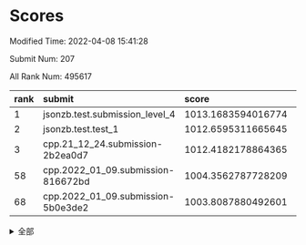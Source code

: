 # Scores

Modified Time: 2022-04-08 15:41:28

Submit Num: 207

All Rank Num: 495617

| rank |               submit               |       score        |       sigma        | pk_num |
| :--- | :--------------------------------- | :----------------- | :----------------- | :----- |
| 1    | jsonzb.test.submission_level_4     | 1013.1683594016774 | 0.8247647215792806 | 9580   |
| 2    | jsonzb.test.test_1                 | 1012.6595311665645 | 0.8116675168310048 | 9577   |
| 3    | cpp.21_12_24.submission-2b2ea0d7   | 1012.4182178864365 | 0.7931330718466364 | 9574   |
| 58   | cpp.2022_01_09.submission-816672bd | 1004.3562787728209 | 0.7063248281642177 | 9578   |
| 68   | cpp.2022_01_09.submission-5b0e3de2 | 1003.8087880492601 | 0.7251208317934414 | 9572   |


<details>
<summary>全部</summary>

| rank |                 submit                 |       score        |       sigma        | pk_num |
| :--- | :------------------------------------- | :----------------- | :----------------- | :----- |
| 1    | jsonzb.test.submission_level_4         | 1013.1683594016774 | 0.8247647215792806 | 9580   |
| 2    | jsonzb.test.test_1                     | 1012.6595311665645 | 0.8116675168310048 | 9577   |
| 3    | cpp.21_12_24.submission-2b2ea0d7       | 1012.4182178864365 | 0.7931330718466364 | 9574   |
| 4    | gobigger.level_3.submission_level_3_40 | 1011.7324981625154 | 0.7574461021838557 | 9572   |
| 5    | gobigger.level_3.submission_level_3_26 | 1011.6644154761008 | 0.7760069470862265 | 9580   |
| 6    | gobigger.level_3.submission_level_3_30 | 1011.6295466858055 | 0.7732980835138954 | 9578   |
| 7    | gobigger.level_3.submission_level_3_37 | 1011.5401899108139 | 0.7755622537381208 | 9578   |
| 8    | gobigger.level_3.submission_level_3_3  | 1011.4667623203427 | 0.7724343526661747 | 9577   |
| 9    | gobigger.level_3.submission_level_3_32 | 1011.1569368731361 | 0.7737411170783995 | 9579   |
| 10   | gobigger.level_3.submission_level_3_2  | 1011.138641994826  | 0.7657295266383769 | 9575   |
| 11   | gobigger.level_3.submission_level_3_36 | 1010.9988758812767 | 0.7754916535072153 | 9579   |
| 12   | gobigger.level_3.submission_level_3_9  | 1010.9911980318503 | 0.7725151079365332 | 9580   |
| 13   | gobigger.level_3.submission_level_3_28 | 1010.9503561462727 | 0.7647490371063166 | 9578   |
| 14   | gobigger.level_3.submission_level_3_47 | 1010.8920364690725 | 0.7608522759218189 | 9578   |
| 15   | gobigger.level_3.submission_level_3_27 | 1010.8800492087556 | 0.7538588273555636 | 9581   |
| 16   | gobigger.level_3.submission_level_3_10 | 1010.7764516659308 | 0.7474415412492751 | 9581   |
| 17   | gobigger.level_3.submission_level_3_1  | 1010.6295928284637 | 0.7823873383382174 | 9581   |
| 18   | gobigger.level_3.submission_level_3_19 | 1010.5584717863411 | 0.7406247554095957 | 9574   |
| 19   | gobigger.level_3.submission_level_3_43 | 1010.3617174649495 | 0.7711772586623821 | 9578   |
| 20   | gobigger.level_3.submission_level_3_38 | 1010.243002239366  | 0.7407857616071962 | 9580   |
| 21   | gobigger.level_3.submission_level_3_7  | 1010.2330092157144 | 0.757410906315343  | 9577   |
| 22   | gobigger.level_3.submission_level_3_39 | 1010.1638222534045 | 0.7630837035790696 | 9580   |
| 23   | gobigger.level_3.submission_level_3_33 | 1010.1343327669981 | 0.7811321174410525 | 9578   |
| 24   | gobigger.level_3.submission_level_3_31 | 1010.1052720103335 | 0.76589228224724   | 9583   |
| 25   | gobigger.level_3.submission_level_3_18 | 1010.0346487232399 | 0.7579879258220878 | 9581   |
| 26   | gobigger.level_3.submission_level_3_46 | 1009.9572106344623 | 0.754227193383785  | 9573   |
| 27   | gobigger.level_3.submission_level_3_13 | 1009.9414270794591 | 0.7604402067301552 | 9575   |
| 28   | gobigger.level_3.submission_level_3_0  | 1009.9172609510124 | 0.7534489784065237 | 9572   |
| 29   | gobigger.level_3.submission_level_3_24 | 1009.8902075287    | 0.7910021936475985 | 9574   |
| 30   | gobigger.level_3.submission_level_3_29 | 1009.7915561690786 | 0.7687230278320473 | 9581   |
| 31   | gobigger.level_3.submission_level_3_41 | 1009.7235875933768 | 0.763393670978163  | 9580   |
| 32   | gobigger.level_3.submission_level_3_45 | 1009.6987695121999 | 0.7604084555121425 | 9574   |
| 33   | gobigger.level_3.submission_level_3_22 | 1009.5677665146455 | 0.7712683090545678 | 9574   |
| 34   | gobigger.level_3.submission_level_3_34 | 1009.564031072853  | 0.7645133119336894 | 9578   |
| 35   | gobigger.level_3.submission_level_3_23 | 1009.5327693209641 | 0.7612059741817606 | 9572   |
| 36   | gobigger.level_3.submission_level_3_20 | 1009.4328848123639 | 0.7371652736839598 | 9579   |
| 37   | gobigger.level_3.submission_level_3_16 | 1009.3974552878487 | 0.7417383284936563 | 9578   |
| 38   | gobigger.level_3.submission_level_3_49 | 1009.396571753286  | 0.7594059142352781 | 9579   |
| 39   | gobigger.level_3.submission_level_3_35 | 1009.3470309694162 | 0.7612198400421456 | 9576   |
| 40   | gobigger.level_3.submission_level_3_14 | 1009.1504003187507 | 0.7546632609869599 | 9577   |
| 41   | gobigger.level_3.submission_level_3_15 | 1009.105509078421  | 0.7523298811081488 | 9575   |
| 42   | gobigger.level_3.submission_level_3_25 | 1009.076614980104  | 0.7395285862017236 | 9577   |
| 43   | gobigger.level_3.submission_level_3_21 | 1009.0252056590085 | 0.7611932968488245 | 9575   |
| 44   | gobigger.level_3.submission_level_3_42 | 1008.9733030929307 | 0.7451046614716269 | 9578   |
| 45   | gobigger.level_3.submission_level_3_4  | 1008.9083395101349 | 0.7289072865607409 | 9579   |
| 46   | gobigger.level_3.submission_level_3_12 | 1008.89350033298   | 0.7391099401681176 | 9581   |
| 47   | gobigger.level_3.submission_level_3_48 | 1008.8839005642959 | 0.7517527875222266 | 9577   |
| 48   | gobigger.level_3.submission_level_3_6  | 1008.8487028327462 | 0.7523415301097245 | 9578   |
| 49   | gobigger.level_3.submission_level_3_17 | 1008.7536148176697 | 0.7404863880076014 | 9576   |
| 50   | gobigger.level_3.submission_level_3_5  | 1008.6456434770116 | 0.7465750841625731 | 9573   |
| 51   | gobigger.level_3.submission_level_3_44 | 1008.6009679637161 | 0.7391694719121813 | 9577   |
| 52   | gobigger.level_3.submission_level_3_11 | 1007.941471334705  | 0.7283238393330737 | 9574   |
| 53   | gobigger.level_3.submission_level_3_8  | 1007.8620324445625 | 0.7337422319353727 | 9576   |
| 54   | gobigger.level_1.submission_level_1_10 | 1005.7120695031939 | 0.7192769263725688 | 9577   |
| 55   | gobigger.level_1.submission_level_1_28 | 1004.5802132371385 | 0.7148415973446369 | 9571   |
| 56   | gobigger.level_1.submission_level_1_7  | 1004.4445599538338 | 0.7265648064820585 | 9573   |
| 57   | gobigger.level_1.submission_level_1_12 | 1004.3955206568843 | 0.731591577551796  | 9582   |
| 58   | cpp.2022_01_09.submission-816672bd     | 1004.3562787728209 | 0.7063248281642177 | 9578   |
| 59   | gobigger.level_1.submission_level_1_16 | 1004.3233743830166 | 0.7066463591069718 | 9574   |
| 60   | gobigger.level_1.submission_level_1_34 | 1004.3210332463605 | 0.72422208808044   | 9581   |
| 61   | gobigger.level_1.submission_level_1_31 | 1004.224781515027  | 0.7160650043947189 | 9576   |
| 62   | gobigger.level_1.submission_level_1_37 | 1004.1719046476036 | 0.7099210758184671 | 9579   |
| 63   | gobigger.level_1.submission_level_1_11 | 1004.0065955671321 | 0.7222485481360594 | 9579   |
| 64   | gobigger.level_1.submission_level_1_43 | 1003.8720815852942 | 0.7107498934690684 | 9576   |
| 65   | gobigger.level_1.submission_level_1_17 | 1003.857243562413  | 0.7124649899796652 | 9573   |
| 66   | gobigger.level_1.submission_level_1_0  | 1003.8436062319072 | 0.7248921446443085 | 9573   |
| 67   | gobigger.level_1.submission_level_1_2  | 1003.8208491183681 | 0.7160943370585331 | 9581   |
| 68   | cpp.2022_01_09.submission-5b0e3de2     | 1003.8087880492601 | 0.7251208317934414 | 9572   |
| 69   | gobigger.level_1.submission_level_1_22 | 1003.6909298955492 | 0.7165933734269492 | 9578   |
| 70   | gobigger.level_1.submission_level_1_29 | 1003.6132584668877 | 0.7316988281963289 | 9580   |
| 71   | gobigger.level_1.submission_level_1_32 | 1003.4856926576132 | 0.7212053446843822 | 9582   |
| 72   | gobigger.level_1.submission_level_1_30 | 1003.4836932781125 | 0.734453958681799  | 9578   |
| 73   | gobigger.level_1.submission_level_1_4  | 1003.4747113846093 | 0.7223965666838789 | 9574   |
| 74   | gobigger.level_1.submission_level_1_23 | 1003.4690946122531 | 0.7188041338166746 | 9576   |
| 75   | gobigger.level_1.submission_level_1_20 | 1003.4421722713338 | 0.7151741570337963 | 9574   |
| 76   | gobigger.level_1.submission_level_1_1  | 1003.4008141568056 | 0.7166266016556823 | 9577   |
| 77   | gobigger.level_1.submission_level_1_33 | 1003.3904078451047 | 0.7269772144368974 | 9578   |
| 78   | gobigger.level_1.submission_level_1_14 | 1003.349001961437  | 0.7016024817513334 | 9583   |
| 79   | gobigger.level_1.submission_level_1_48 | 1003.2881677371294 | 0.7232407159877999 | 9576   |
| 80   | gobigger.level_1.submission_level_1_19 | 1003.2636386629218 | 0.7161196502840409 | 9577   |
| 81   | gobigger.level_1.submission_level_1_15 | 1003.2214818220149 | 0.711463442501802  | 9580   |
| 82   | gobigger.level_1.submission_level_1_39 | 1003.2147210423738 | 0.7169599013740571 | 9577   |
| 83   | gobigger.level_1.submission_level_1_41 | 1003.141765053085  | 0.7106796544012459 | 9572   |
| 84   | gobigger.level_1.submission_level_1_18 | 1003.115684906803  | 0.7038292133640095 | 9580   |
| 85   | gobigger.level_1.submission_level_1_21 | 1003.0559736787849 | 0.7157736425016505 | 9572   |
| 86   | gobigger.level_1.submission_level_1_26 | 1003.0406866601548 | 0.7205320167813714 | 9578   |
| 87   | gobigger.level_1.submission_level_1_8  | 1002.9994416608985 | 0.7066547789802932 | 9573   |
| 88   | gobigger.level_1.submission_level_1_6  | 1002.9322842350588 | 0.6986248551168908 | 9573   |
| 89   | gobigger.level_1.submission_level_1_13 | 1002.9322315250545 | 0.7210402115636423 | 9585   |
| 90   | gobigger.level_1.submission_level_1_25 | 1002.9174873881294 | 0.7124084415685279 | 9581   |
| 91   | gobigger.level_1.submission_level_1_40 | 1002.9053473202325 | 0.7167081186143734 | 9580   |
| 92   | gobigger.level_1.submission_level_1_3  | 1002.870133178122  | 0.7143368132378235 | 9575   |
| 93   | gobigger.level_1.submission_level_1_45 | 1002.8038210823884 | 0.7118670421556468 | 9579   |
| 94   | gobigger.level_1.submission_level_1_5  | 1002.4361743674323 | 0.7186355002166059 | 9580   |
| 95   | gobigger.level_1.submission_level_1_46 | 1002.3762675689537 | 0.7002984503038832 | 9577   |
| 96   | gobigger.level_1.submission_level_1_49 | 1002.3481009247857 | 0.7144824289919047 | 9575   |
| 97   | gobigger.level_1.submission_level_1_47 | 1002.3063289306135 | 0.7006435416494732 | 9581   |
| 98   | gobigger.level_1.submission_level_1_9  | 1002.282019478473  | 0.70935536556056   | 9580   |
| 99   | gobigger.level_1.submission_level_1_36 | 1002.2341184274387 | 0.7162227887836714 | 9581   |
| 100  | gobigger.level_1.submission_level_1_38 | 1002.1158370454696 | 0.7096854423784528 | 9576   |
| 101  | gobigger.level_1.submission_level_1_44 | 1002.0088487010486 | 0.7047691821609018 | 9579   |
| 102  | gobigger.level_1.submission_level_1_27 | 1001.9195994361213 | 0.7133652144410543 | 9575   |
| 103  | gobigger.level_1.submission_level_1_35 | 1001.8767090881323 | 0.7135400532457903 | 9580   |
| 104  | gobigger.level_1.submission_level_1_42 | 1001.3833456739627 | 0.7062876291433692 | 9575   |
| 105  | gobigger.level_1.submission_level_1_24 | 1001.2193472773995 | 0.7093185798402956 | 9573   |
| 106  | gobigger.random.submission_random_22   | 997.9434159853449  | 0.7090375432134306 | 9576   |
| 107  | gobigger.random.submission_random_49   | 997.3564620847071  | 0.7047693257807602 | 9578   |
| 108  | gobigger.random.submission_random_10   | 997.1585539025715  | 0.7058796587465983 | 9575   |
| 109  | gobigger.random.submission_random_1    | 997.1569857388567  | 0.7083897275659236 | 9576   |
| 110  | gobigger.random.submission_random_34   | 997.0868416934192  | 0.7153108510199361 | 9582   |
| 111  | gobigger.random.submission_random_20   | 996.9748772330978  | 0.7045469694620765 | 9574   |
| 112  | gobigger.random.submission_random_26   | 996.9181437957736  | 0.7122191767748614 | 9572   |
| 113  | gobigger.random.submission_random_28   | 996.7120454010964  | 0.7037604417358829 | 9573   |
| 114  | gobigger.random.submission_random_17   | 996.6111763288094  | 0.703470690920333  | 9577   |
| 115  | gobigger.random.submission_random_41   | 996.5345355709044  | 0.7153513117295167 | 9578   |
| 116  | gobigger.random.submission_random_15   | 996.5090287764417  | 0.7142003047244082 | 9578   |
| 117  | gobigger.random.submission_random_13   | 996.4745014876202  | 0.6993523468412458 | 9576   |
| 118  | gobigger.random.submission_random_11   | 996.4350956841558  | 0.7159130932082935 | 9577   |
| 119  | gobigger.random.submission_random_16   | 996.3468887259428  | 0.7135845720772466 | 9577   |
| 120  | gobigger.random.submission_random_3    | 996.3444454711475  | 0.7252748787395147 | 9576   |
| 121  | gobigger.random.submission_random_44   | 996.2330926778745  | 0.7035524312321613 | 9576   |
| 122  | gobigger.random.submission_random_18   | 996.2261951415295  | 0.715418217583922  | 9576   |
| 123  | gobigger.random.submission_random_29   | 996.121384861809   | 0.7169434631749373 | 9578   |
| 124  | gobigger.random.submission_random_14   | 996.0917875310747  | 0.7007729039657914 | 9579   |
| 125  | gobigger.random.submission_random_2    | 996.0717537216478  | 0.7120163314628086 | 9579   |
| 126  | gobigger.random.submission_random_7    | 996.0558758068772  | 0.7151706795653748 | 9575   |
| 127  | gobigger.random.submission_random_21   | 996.0489112573433  | 0.7035660725844111 | 9578   |
| 128  | gobigger.random.submission_random_25   | 996.0294699161086  | 0.7102849912642718 | 9576   |
| 129  | gobigger.random.submission_random_4    | 995.9964325233911  | 0.702796382906724  | 9575   |
| 130  | gobigger.random.submission_random_40   | 995.9725855856428  | 0.7086594500718123 | 9583   |
| 131  | gobigger.random.submission_random_12   | 995.9088024440214  | 0.7130505958613919 | 9571   |
| 132  | gobigger.random.submission_random_36   | 995.8727770040168  | 0.7097436670225324 | 9575   |
| 133  | gobigger.random.submission_random_35   | 995.8530218763659  | 0.7047109415049374 | 9577   |
| 134  | gobigger.random.submission_random_8    | 995.8305261712273  | 0.7195174965086939 | 9574   |
| 135  | gobigger.random.submission_random_33   | 995.8005808692761  | 0.7070847321874618 | 9577   |
| 136  | gobigger.random.submission_random_45   | 995.7471752288951  | 0.7142181255344086 | 9577   |
| 137  | gobigger.random.submission_random_9    | 995.60995754425    | 0.71650349599047   | 9575   |
| 138  | gobigger.random.submission_random_23   | 995.5784947654419  | 0.7122627326439847 | 9569   |
| 139  | gobigger.random.submission_random_39   | 995.545947793752   | 0.707798212090352  | 9578   |
| 140  | gobigger.random.submission_random_24   | 995.4387115857379  | 0.7022333599550743 | 9575   |
| 141  | gobigger.random.submission_random_6    | 995.3500141941265  | 0.6948378459078492 | 9578   |
| 142  | gobigger.random.submission_random_37   | 995.2883587727181  | 0.7121699483239281 | 9578   |
| 143  | gobigger.random.submission_random_5    | 995.201559376733   | 0.6987074243865163 | 9586   |
| 144  | gobigger.random.submission_random_38   | 995.1833344234825  | 0.7137528232819514 | 9578   |
| 145  | gobigger.random.submission_random_42   | 995.1411763805597  | 0.710855603393369  | 9576   |
| 146  | gobigger.random.submission_random_30   | 995.1224819697289  | 0.7218945584646566 | 9582   |
| 147  | gobigger.random.submission_random_48   | 995.0988904938947  | 0.7137400148506279 | 9577   |
| 148  | gobigger.random.submission_random_43   | 995.0222799456795  | 0.7167629227242722 | 9575   |
| 149  | gobigger.random.submission_random_31   | 995.0191609428844  | 0.7267933600538752 | 9574   |
| 150  | gobigger.level_2.submission_level_2_29 | 995.0162070099587  | 0.7350222714254564 | 9573   |
| 151  | gobigger.random.submission_random_46   | 994.9750068072868  | 0.7214397037050239 | 9577   |
| 152  | gobigger.random.submission_random_27   | 994.9747572176765  | 0.7119649209882534 | 9578   |
| 153  | gobigger.random.submission_random_47   | 994.9289176613306  | 0.7140042958143172 | 9573   |
| 154  | gobigger.random.submission_random_19   | 994.8854164589002  | 0.7287041486692395 | 9578   |
| 155  | gobigger.random.submission_random_0    | 994.7743241235754  | 0.7105002013851875 | 9579   |
| 156  | gobigger.random.submission_random_32   | 994.6400708630945  | 0.7092749026526117 | 9577   |
| 157  | gobigger.level_2.submission_level_2_11 | 994.0741680007864  | 0.7170643764595173 | 9577   |
| 158  | gobigger.level_2.submission_level_2_47 | 993.8461847494805  | 0.7361902535362159 | 9581   |
| 159  | gobigger.level_2.submission_level_2_19 | 993.8002548720514  | 0.7259172398517264 | 9578   |
| 160  | gobigger.level_2.submission_level_2_20 | 993.6524546861174  | 0.733688975475026  | 9580   |
| 161  | gobigger.level_2.submission_level_2_42 | 993.6227849331551  | 0.7302071222886468 | 9573   |
| 162  | gobigger.level_2.submission_level_2_33 | 993.614662065046   | 0.7322080758987264 | 9576   |
| 163  | gobigger.level_2.submission_level_2_12 | 993.610381935843   | 0.7310342846583687 | 9574   |
| 164  | gobigger.level_2.submission_level_2_44 | 993.5675995378277  | 0.725264442822129  | 9580   |
| 165  | gobigger.level_2.submission_level_2_43 | 993.5483103298103  | 0.7222134318490219 | 9579   |
| 166  | gobigger.level_2.submission_level_2_13 | 993.4930046662145  | 0.7273431961687812 | 9578   |
| 167  | gobigger.level_2.submission_level_2_32 | 993.4845231810107  | 0.7551766348158128 | 9575   |
| 168  | gobigger.level_2.submission_level_2_25 | 993.2209202100794  | 0.7351944388341025 | 9577   |
| 169  | gobigger.level_2.submission_level_2_0  | 993.0965453884204  | 0.733788397624034  | 9577   |
| 170  | gobigger.level_2.submission_level_2_3  | 993.0803200896576  | 0.7371520243113399 | 9575   |
| 171  | gobigger.level_2.submission_level_2_10 | 993.010142426233   | 0.7408974582309894 | 9576   |
| 172  | gobigger.level_2.submission_level_2_39 | 992.9467693597696  | 0.7445312049366499 | 9578   |
| 173  | gobigger.level_2.submission_level_2_6  | 992.8560617013302  | 0.7430685967138263 | 9572   |
| 174  | gobigger.level_2.submission_level_2_15 | 992.7902071898719  | 0.7345935694275377 | 9583   |
| 175  | gobigger.level_2.submission_level_2_24 | 992.7824721838083  | 0.7578187581763889 | 9580   |
| 176  | gobigger.level_2.submission_level_2_4  | 992.7376687610921  | 0.760646787789351  | 9577   |
| 177  | gobigger.level_2.submission_level_2_35 | 992.7327441678971  | 0.7359079914065866 | 9579   |
| 178  | gobigger.level_2.submission_level_2_22 | 992.7148054575448  | 0.7392512367049584 | 9575   |
| 179  | gobigger.level_2.submission_level_2_18 | 992.6908317335947  | 0.754475914914989  | 9578   |
| 180  | gobigger.level_2.submission_level_2_40 | 992.589883708258   | 0.7350134249238794 | 9582   |
| 181  | gobigger.level_2.submission_level_2_31 | 992.4475223933798  | 0.7547182166180296 | 9579   |
| 182  | gobigger.level_2.submission_level_2_14 | 992.4401345157436  | 0.730953654223659  | 9577   |
| 183  | gobigger.level_2.submission_level_2_41 | 992.3023153974553  | 0.7351020226057227 | 9576   |
| 184  | gobigger.level_2.submission_level_2_21 | 992.2879752454444  | 0.7345666504213405 | 9576   |
| 185  | gobigger.level_2.submission_level_2_1  | 992.2630979106307  | 0.7435651932379214 | 9579   |
| 186  | gobigger.level_2.submission_level_2_8  | 992.2484233400165  | 0.7587710923624023 | 9576   |
| 187  | gobigger.level_2.submission_level_2_9  | 992.2353721305592  | 0.7648560855325554 | 9576   |
| 188  | gobigger.level_2.submission_level_2_23 | 992.1916485816483  | 0.7271702343026024 | 9575   |
| 189  | gobigger.level_2.submission_level_2_37 | 992.081706616408   | 0.7359170084847928 | 9579   |
| 190  | gobigger.level_2.submission_level_2_27 | 991.9824309426956  | 0.728948535507015  | 9578   |
| 191  | gobigger.level_2.submission_level_2_16 | 991.956408012961   | 0.752962047872382  | 9576   |
| 192  | gobigger.level_2.submission_level_2_26 | 991.8526683534982  | 0.7340927999835444 | 9580   |
| 193  | gobigger.level_2.submission_level_2_45 | 991.7648901883983  | 0.7528980476977056 | 9579   |
| 194  | gobigger.level_2.submission_level_2_48 | 991.7128161370866  | 0.7322296414897536 | 9574   |
| 195  | gobigger.level_2.submission_level_2_7  | 991.5708429606409  | 0.7709913963220725 | 9583   |
| 196  | gobigger.level_2.submission_level_2_46 | 991.5235639194336  | 0.738747142646963  | 9577   |
| 197  | gobigger.level_2.submission_level_2_49 | 991.4918231175665  | 0.7457489789676891 | 9574   |
| 198  | gobigger.level_2.submission_level_2_34 | 991.4847782019083  | 0.7452816240064255 | 9579   |
| 199  | gobigger.level_2.submission_level_2_17 | 991.2574210863734  | 0.7629559659596629 | 9574   |
| 200  | gobigger.level_2.submission_level_2_5  | 991.1118895782218  | 0.7334462911520033 | 9577   |
| 201  | gobigger.level_2.submission_level_2_36 | 991.1114938787264  | 0.7498836709811934 | 9579   |
| 202  | gobigger.level_2.submission_level_2_30 | 990.9462244879265  | 0.7637389598874311 | 9578   |
| 203  | gobigger.level_2.submission_level_2_38 | 990.8784481364826  | 0.778406522585664  | 9578   |
| 204  | gobigger.level_2.submission_level_2_28 | 990.8623082060918  | 0.7459250884112382 | 9574   |
| 205  | gobigger.level_2.submission_level_2_2  | 989.865249711201   | 0.7578776675106266 | 9579   |
| 206  | gobigger.none.submission_none_0        | 976.9114983174492  | 1.3218133931918667 | 9576   |
| 207  | gobigger.none.submission_none_1        | 976.6321017580684  | 1.3582003142680796 | 9584   |

</details>